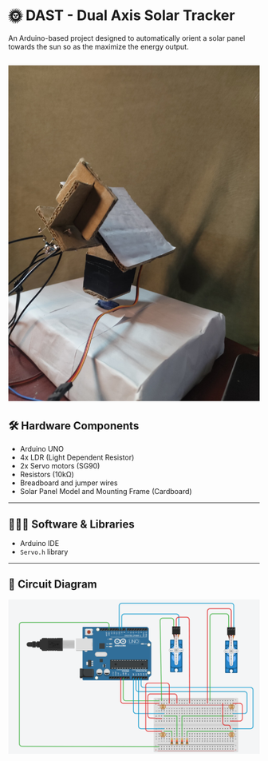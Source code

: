 # 🌞 DAST - Dual Axis Solar Tracker

An Arduino-based project designed to automatically orient a solar panel towards the sun so as the maximize the energy output.

![DAST](Images/2.jpg)
---

## 🛠️ Hardware Components

- Arduino UNO
- 4x LDR (Light Dependent Resistor)
- 2x Servo motors (SG90)
- Resistors (10kΩ)
- Breadboard and jumper wires
- Solar Panel Model and Mounting Frame (Cardboard)

---

## 👨🏽‍💻 Software & Libraries

- Arduino IDE
- `Servo.h` library

---

## 📐 Circuit Diagram

![Circuit Diagram](Circuit%20Diagram/DAST%20Circuit%20DIagram.png)

